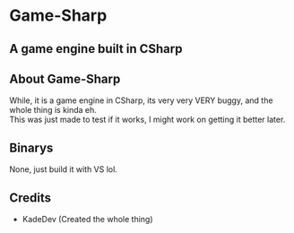 # Game-Sharp
## A game engine built in CSharp

## About Game-Sharp
While, it is a game engine in CSharp, its very very VERY buggy, and the whole thing is kinda eh.  
This was just made to test if it works, I might work on getting it better later.

## Binarys
None, just build it with VS lol.

## Credits
- KadeDev (Created the whole thing)
